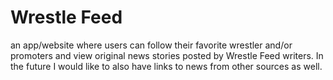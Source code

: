 # Wrestle Feed

an app/website where users can follow their favorite wrestler and/or promoters and view original news stories posted by Wrestle Feed writers.
In the future I would like to also have links to news from other sources as well.
